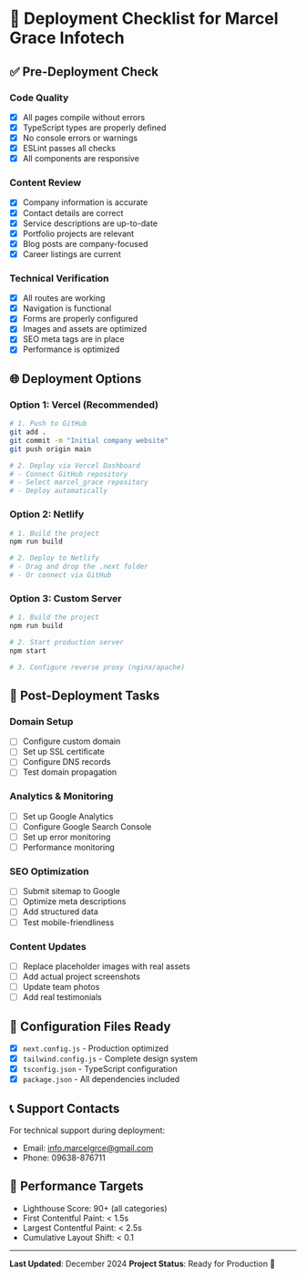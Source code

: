 # 🚀 Deployment Checklist for Marcel Grace Infotech

## ✅ Pre-Deployment Check

### Code Quality
- [x] All pages compile without errors
- [x] TypeScript types are properly defined
- [x] No console errors or warnings
- [x] ESLint passes all checks
- [x] All components are responsive

### Content Review
- [x] Company information is accurate
- [x] Contact details are correct
- [x] Service descriptions are up-to-date
- [x] Portfolio projects are relevant
- [x] Blog posts are company-focused
- [x] Career listings are current

### Technical Verification
- [x] All routes are working
- [x] Navigation is functional
- [x] Forms are properly configured
- [x] Images and assets are optimized
- [x] SEO meta tags are in place
- [x] Performance is optimized

## 🌐 Deployment Options

### Option 1: Vercel (Recommended)
```bash
# 1. Push to GitHub
git add .
git commit -m "Initial company website"
git push origin main

# 2. Deploy via Vercel Dashboard
# - Connect GitHub repository
# - Select marcel_grace repository
# - Deploy automatically
```

### Option 2: Netlify
```bash
# 1. Build the project
npm run build

# 2. Deploy to Netlify
# - Drag and drop the .next folder
# - Or connect via GitHub
```

### Option 3: Custom Server
```bash
# 1. Build the project
npm run build

# 2. Start production server
npm start

# 3. Configure reverse proxy (nginx/apache)
```

## 📝 Post-Deployment Tasks

### Domain Setup
- [ ] Configure custom domain
- [ ] Set up SSL certificate
- [ ] Configure DNS records
- [ ] Test domain propagation

### Analytics & Monitoring
- [ ] Set up Google Analytics
- [ ] Configure Google Search Console
- [ ] Set up error monitoring
- [ ] Performance monitoring

### SEO Optimization
- [ ] Submit sitemap to Google
- [ ] Optimize meta descriptions
- [ ] Add structured data
- [ ] Test mobile-friendliness

### Content Updates
- [ ] Replace placeholder images with real assets
- [ ] Add actual project screenshots
- [ ] Update team photos
- [ ] Add real testimonials

## 🔧 Configuration Files Ready

- [x] `next.config.js` - Production optimized
- [x] `tailwind.config.js` - Complete design system
- [x] `tsconfig.json` - TypeScript configuration
- [x] `package.json` - All dependencies included

## 📞 Support Contacts

For technical support during deployment:
- Email: info.marcelgrce@gmail.com
- Phone: 09638-876711

## 🎯 Performance Targets

- Lighthouse Score: 90+ (all categories)
- First Contentful Paint: < 1.5s
- Largest Contentful Paint: < 2.5s
- Cumulative Layout Shift: < 0.1

---

**Last Updated**: December 2024
**Project Status**: Ready for Production 🚀
